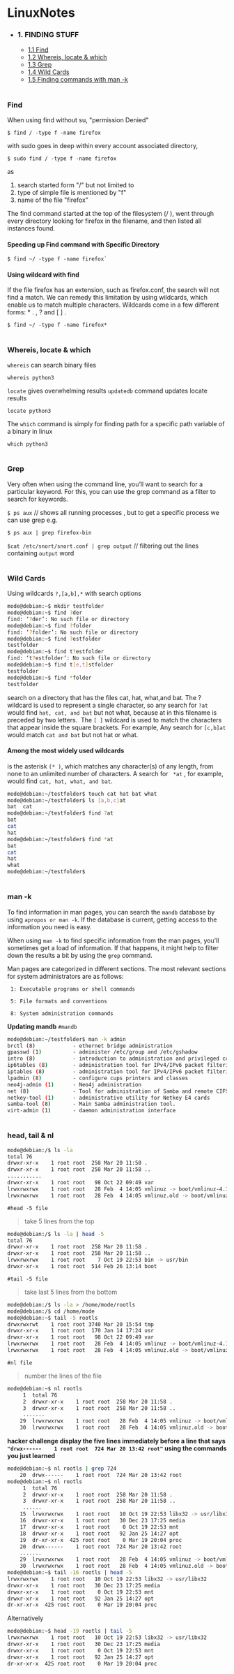 # LinuxNotes

- ### 1. FINDING STUFF
   -  [1.1 Find](https://github.com/pwnCmndr/LinuxNotes/blob/main/README.md#find) 
   -  [1.2 Whereis, locate & which](https://github.com/pwnCmndr/LinuxNotes/blob/main/README.md#whereis-locate--which)
   -  [1.3 Grep](https://github.com/pwnCmndr/LinuxNotes/blob/main/README.md#grep)
   -  [1.4 Wild Cards](https://github.com/pwnCmndr/LinuxNotes/blob/main/README.md#wild-cards)
   -  [1.5 Finding commands with man -k](https://github.com/pwnCmndr/LinuxNotes/blob/main/README.md#man--k)


#
### Find
When using find without su, "permission Denied"

`$ find / -type f -name firefox`

with sudo goes in deep within every account associated directory,

`$ sudo find / -type f -name firefox`

as 

1. search started form "/" but not limited to
2. type of simple file is mentioned by "f" 
3. name of the file "firefox"


The find command started at the top of the filesystem (/ ), went through every directory
looking for firefox in the filename, and then listed all instances found.


#### Speeding up Find command with Specific Directory

```
$ find ~/ -type f -name firefox`
```
#### Using wildcard with find

If the file firefox has an extension, such as
firefox.conf, the search will not find a match. We can remedy this limitation by using
wildcards, which enable us to match multiple characters. Wildcards come in a few
different forms: * . , ? and [ ] .

```
$ find ~/ -type f -name firefox*
```
#
### Whereis, locate & which

`whereis` can search binary files 

`whereis python3`

`locate` gives overwhelming results 
`updatedb` command updates locate results


`locate python3`

The `which` command is simply for finding path for a specific path variable of a binary in linux

`which python3`

#
### Grep

Very often when using the command line, you’ll want to search for a particular
keyword. For this, you can use the grep command as a filter to search for keywords.


`$ ps aux`  // shows all running processes , but to get a specific process we can use grep 
e.g.

`$ ps aux | grep firefox-bin` 

`$cat /etc/snort/snort.conf | grep output` // filtering out the lines containing `output` word

#
### Wild Cards

Using wildcards `?,[a,b],*` with search options 

```bash
mode@debian:~$ mkdir testfolder
mode@debian:~$ find ?der
find: ‘?der’: No such file or directory
mode@debian:~$ find ?folder
find: ‘?folder’: No such file or directory
mode@debian:~$ find ?estfolder
testfolder
mode@debian:~$ find t?estfolder
find: ‘t?estfolder’: No such file or directory
mode@debian:~$ find t[e,t]stfolder
testfolder
mode@debian:~$ find *folder
testfolder
```
search on a directory that has the files cat, hat, what,and bat. 
The ? wildcard is used to represent a single character, 
so any search for `?at` would find `hat, cat, and bat` but not what, because at in this filename is preceded by two letters. 
The `[ ]` wildcard is used to match the characters that appear inside the square brackets. 
For example, 
Any search for `[c,b]at` would match `cat and bat` but not hat or what. 

#### Among the most widely used wildcards
is the asterisk `(* )`, which matches any character(s) of any length,
from none to an unlimited number of characters. A search for ` *at` , for
example, would find `cat, hat, what, and bat`.

```bash
mode@debian:~/testfolder$ touch cat hat bat what
mode@debian:~/testfolder$ ls [a,b,c]at
bat  cat
mode@debian:~/testfolder$ find ?at
bat
cat
hat
mode@debian:~/testfolder$ find *at
bat
cat
hat
what
mode@debian:~/testfolder$ 
```
#
### man -k

To find information in man pages, you can search the `mandb` database by using
`apropos or man -k`. If the database is current, getting access to the information you need is easy.

When using `man -k` to find specific information from the man pages, you’ll
sometimes get a load of information. If that happens, it might help to filter down the results a bit by using the `grep` command.

Man pages are categorized in different sections. The most relevant sections for system administrators are as follows:
```
 1: Executable programs or shell commands

 5: File formats and conventions

 8: System administration commands
```

**Updating mandb**
 `#mandb`

 ```bash
 mode@debian:~/testfolder$ man -k admin
brctl (8)            - ethernet bridge administration
gpasswd (1)          - administer /etc/group and /etc/gshadow
intro (8)            - introduction to administration and privileged commands
ip6tables (8)        - administration tool for IPv4/IPv6 packet filtering and...
iptables (8)         - administration tool for IPv4/IPv6 packet filtering and...
lpadmin (8)          - configure cups printers and classes
neo4j-admin (1)      - Neo4j administration
net (8)              - Tool for administration of Samba and remote CIFS servers.
netkey-tool (1)      - administrative utility for Netkey E4 cards
samba-tool (8)       - Main Samba administration tool.
virt-admin (1)       - daemon administration interface
 ```

#

### head, tail & nl

```bash
mode@debian:/$ ls -la
total 76
drwxr-xr-x    1 root root  258 Mar 20 11:58 .
drwxr-xr-x    1 root root  258 Mar 20 11:58 ..
...........
drwxr-xr-x    1 root root   98 Oct 22 09:49 var
lrwxrwxrwx    1 root root   28 Feb  4 14:05 vmlinuz -> boot/vmlinuz-4.19.0-14-amd64
lrwxrwxrwx    1 root root   28 Feb  4 14:05 vmlinuz.old -> boot/vmlinuz-4.19.0-13-amd64

```

`#head -5 file` 

> take 5 lines from the top  

```bash
mode@debian:/$ ls -la | head -5 
total 76
drwxr-xr-x    1 root root  258 Mar 20 11:58 .
drwxr-xr-x    1 root root  258 Mar 20 11:58 ..
lrwxrwxrwx    1 root root    7 Oct 19 22:53 bin -> usr/bin
drwxr-xr-x    1 root root  514 Feb 26 13:14 boot

```

`#tail -5 file` 

> take last 5 lines from the bottom

```sh
mode@debian:/$ ls -la > /home/mode/rootls
mode@debian:/$ cd /home/mode
mode@debian:~$ tail -5 rootls
drwxrwxrwt    1 root root 3740 Mar 20 15:54 tmp
drwxr-xr-x    1 root root  170 Jan 14 17:24 usr
drwxr-xr-x    1 root root   98 Oct 22 09:49 var
lrwxrwxrwx    1 root root   28 Feb  4 14:05 vmlinuz -> boot/vmlinuz-4.19.0-14-amd64
lrwxrwxrwx    1 root root   28 Feb  4 14:05 vmlinuz.old -> boot/vmlinuz-4.19.0-13-amd64
```

`#nl file` 

> number the lines of the file

```sh
mode@debian:~$ nl rootls
     1	total 76
     2	drwxr-xr-x    1 root root  258 Mar 20 11:58 .
     3	drwxr-xr-x    1 root root  258 Mar 20 11:58 ..
     .......
    29	lrwxrwxrwx    1 root root   28 Feb  4 14:05 vmlinuz -> boot/vmlinuz-4.19.0-14-amd64
    30	lrwxrwxrwx    1 root root   28 Feb  4 14:05 vmlinuz.old -> boot/vmlinuz-4.19.0-13-amd64

```

**hacker challenge display the five lines immediately before a line that says `"drwx------    1 root root  724 Mar 20 13:42 root"` using the commands you just learned**

```sh
mode@debian:~$ nl rootls | grep 724
    20	drwx------    1 root root  724 Mar 20 13:42 root
mode@debian:~$ nl rootls
     1	total 76
     2	drwxr-xr-x    1 root root  258 Mar 20 11:58 .
     3	drwxr-xr-x    1 root root  258 Mar 20 11:58 ..
     ......
    15	lrwxrwxrwx    1 root root   10 Oct 19 22:53 libx32 -> usr/libx32
    16	drwxr-xr-x    1 root root   30 Dec 23 17:25 media
    17	drwxr-xr-x    1 root root    0 Oct 19 22:53 mnt
    18	drwxr-xr-x    1 root root   92 Jan 25 14:27 opt
    19	dr-xr-xr-x  425 root root    0 Mar 19 20:04 proc
    20	drwx------    1 root root  724 Mar 20 13:42 root
    .......
    29	lrwxrwxrwx    1 root root   28 Feb  4 14:05 vmlinuz -> boot/vmlinuz-4.19.0-14-amd64
    30	lrwxrwxrwx    1 root root   28 Feb  4 14:05 vmlinuz.old -> boot/vmlinuz-4.19.0-13-amd64
mode@debian:~$ tail -16 rootls | head -5 
lrwxrwxrwx    1 root root   10 Oct 19 22:53 libx32 -> usr/libx32
drwxr-xr-x    1 root root   30 Dec 23 17:25 media
drwxr-xr-x    1 root root    0 Oct 19 22:53 mnt
drwxr-xr-x    1 root root   92 Jan 25 14:27 opt
dr-xr-xr-x  425 root root    0 Mar 19 20:04 proc

```

Alternatively

```sh
mode@debian:~$ head -19 rootls | tail -5
lrwxrwxrwx    1 root root   10 Oct 19 22:53 libx32 -> usr/libx32
drwxr-xr-x    1 root root   30 Dec 23 17:25 media
drwxr-xr-x    1 root root    0 Oct 19 22:53 mnt
drwxr-xr-x    1 root root   92 Jan 25 14:27 opt
dr-xr-xr-x  425 root root    0 Mar 19 20:04 proc
```

